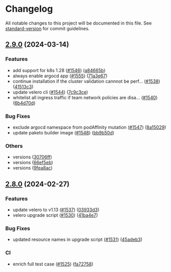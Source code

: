 # Changelog

All notable changes to this project will be documented in this file. See [standard-version](https://github.com/conventional-changelog/standard-version) for commit guidelines.

## [2.9.0](https://github.com/redkubes/otomi-core/compare/v2.8.0...v2.9.0) (2024-03-14)


### Features

* add support for k8s 1.28 ([#1546](https://github.com/redkubes/otomi-core/issues/1546)) ([a84665b](https://github.com/redkubes/otomi-core/commit/a84665bfd27cd057b35b486df994f2a81bdea2e1))
* always enable argocd app ([#1555](https://github.com/redkubes/otomi-core/issues/1555)) ([71a3e67](https://github.com/redkubes/otomi-core/commit/71a3e67bcc0c762fc3b943f3f597494a4f727473))
* continue installation if the cluster validation cannnot be perf… ([#1538](https://github.com/redkubes/otomi-core/issues/1538)) ([41513c3](https://github.com/redkubes/otomi-core/commit/41513c3e3cf8b35cdcb1c62715689b122b89cea1))
* update velero cli ([#1544](https://github.com/redkubes/otomi-core/issues/1544)) ([7c9c3ce](https://github.com/redkubes/otomi-core/commit/7c9c3cee74571643b3206c22b00bdcaca57fae82))
* whitelist all ingress traffic if team network policies are disa… ([#1540](https://github.com/redkubes/otomi-core/issues/1540)) ([6b4d70d](https://github.com/redkubes/otomi-core/commit/6b4d70de10e9b0ff821c825964f81f7dc12ed17c))


### Bug Fixes

* exclude argocd namespace from podAffinity mutation  ([#1547](https://github.com/redkubes/otomi-core/issues/1547)) ([8a15029](https://github.com/redkubes/otomi-core/commit/8a150293d332dae4ccf58414c4d5c0b329c56aef))
* update paketo builder image ([#1548](https://github.com/redkubes/otomi-core/issues/1548)) ([bb9b50d](https://github.com/redkubes/otomi-core/commit/bb9b50dcbbd1a01e2d3f19ec57f6ead0f6ac0bdd))


### Others

* versions ([30706ff](https://github.com/redkubes/otomi-core/commit/30706ff4e6cf8fce19d78daa781a1abe45c550b3))
* versions ([66ef5eb](https://github.com/redkubes/otomi-core/commit/66ef5eb95133e4cecba15170d3e8cd466b820163))
* versions ([9fea8ac](https://github.com/redkubes/otomi-core/commit/9fea8acc00560572e99459e6790bcb54b0884330))

## [2.8.0](https://github.com/redkubes/otomi-core/compare/v2.7.0...v2.8.0) (2024-02-27)


### Features

* update velero to v1.13 ([#1537](https://github.com/redkubes/otomi-core/issues/1537)) ([03933d3](https://github.com/redkubes/otomi-core/commit/03933d3f1a90fd106147d5642c40367edf01ece2))
* velero upgrade script ([#1530](https://github.com/redkubes/otomi-core/issues/1530)) ([41ba4e7](https://github.com/redkubes/otomi-core/commit/41ba4e730c509c5e66e2e8010b617519244da8ee))


### Bug Fixes

* updated resource names in upgrade script ([#1531](https://github.com/redkubes/otomi-core/issues/1531)) ([45adeb3](https://github.com/redkubes/otomi-core/commit/45adeb399f698fdf642474b49b4a7315685733f9))


### CI

* enrich full test case ([#1525](https://github.com/redkubes/otomi-core/issues/1525)) ([fa72758](https://github.com/redkubes/otomi-core/commit/fa72758f9c5401f493fde95488f8a3eb452caea4))
